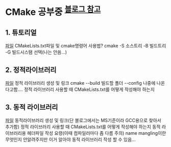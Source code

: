 # CMake 공부중 <sup>[블로그 참고](https://blog.naver.com/lifeisforu)</sup>
## 1. 튜토리얼
[파일](/c/CMakeStudy/tutorial1_cmake_start/)
CMakeLists.txt파일 및 cmake명령어 사용법?
cmake -S 소스트리 -B 빌드트리 -G 빌드시스탬 선택(나는 안씀...)
## 2. 정적라이브러리
[파일](/c/CMakeStudy/tutorial2_static_library/)
정적 라이브러리 생성 및 링크
cmake --build 빌드할 폴더 --config 나중에 나온다고함....
정적 라이브러리 사용할 때 CMakeLists.txt를 어떻게 작성해야 하는지
## 3. 동적 라이브러리
[파일](/c/CMakeStudy/tutorial3_shared_library/)
동적라이브러리 생성 및 링크(단 블로그에서는 MS기준이라 GCC용으로 찾아서 추가함)
정적 라이브러리 사용할 때 CMakeLists.txt를 어떻게 작성해야 하는지
동적 라이브러리용 헤더파일 작성 요령(이때 컴파일러마다 좀 다름 주의)
name mangling이란 무엇인지 안알려주지만 이거 알아야 동적 라이브러리 작성 할 수 있음...